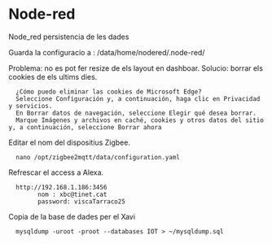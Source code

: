 # Node-red
Node_red persistencia de les dades

Guarda la configuracio a : /data/home/nodered/.node-red/

Problema: no es pot fer resize de els layout en dashboar.
Solucio: borrar els cookies de els ultims dies.

      ¿Cómo puedo eliminar las cookies de Microsoft Edge?
      Seleccione Configuración y, a continuación, haga clic en Privacidad y servicios.
      En Borrar datos de navegación, seleccione Elegir qué desea borrar.
      Marque Imágenes y archivos en caché, cookies y otros datos del sitio y, a continuación, seleccione Borrar ahora


Editar el nom del dispositius Zigbee.

      nano /opt/zigbee2mqtt/data/configuration.yaml
Refrescar el access a Alexa.

      http://192.168.1.186:3456
            nom : xbc@tinet.cat
            password: viscaTarraco25
Copia de la base de dades per el Xavi

      mysqldump -uroot -proot --databases IOT > ~/mysqldump.sql

